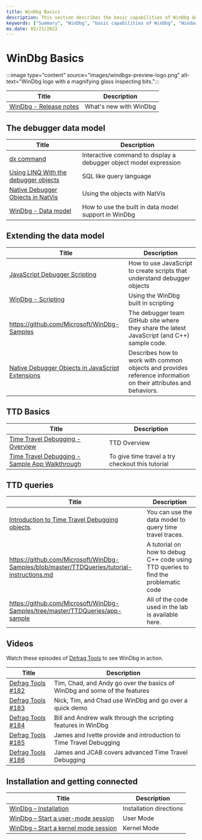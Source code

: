 ```yaml
---
title: WinDbg Basics 
description: This section describes the basic capabilities of WinDbg debugger.
keywords: ["Summary", "WinDbg", "basic capabilities of WinDbg", "Windows Debugging"]
ms.date: 03/21/2022
---
```


# WinDbg Basics

:::image type="content" source="images/windbgx-preview-logo.png" alt-text="WinDbg logo with a magnifying glass inspecting bits.":::

| Title               | Description        |
| ------------------- | -------------------|
|[WinDbg - Release notes](./../debugger/debugging-using-windbg-preview.md)|What's new with WinDbg |

## The debugger data model

| Title               | Description        |
| ------------------- | -------------------|
| [dx command](./dx--display-visualizer-variables-.md) | Interactive command to display a debugger object model expression |
| [Using LINQ With the debugger objects](./../debugger/using-linq-with-the-debugger-objects.md) | SQL like query language |
| [Native Debugger Objects in NatVis](./../debugger/native-debugger-objects-in-natvis.md)| Using the objects with NatVis |
| [WinDbg - Data model](windbg-data-model-preview.md) | How to use the built in data model support in WinDbg |

## Extending the data model

| Title               | Description        |
| ------------------- | -------------------|
| [JavaScript Debugger Scripting](./../debugger/javascript-debugger-scripting.md) | How to use JavaScript to create scripts that understand debugger objects  |
| [WinDbg - Scripting](./windbg-scripting-preview.md) |Using the WinDbg built in scripting  |
| https://github.com/Microsoft/WinDbg-Samples |The debugger team GitHub site where they share the latest JavaScript (and C++) sample code. |
|[Native Debugger Objects in JavaScript Extensions](./../debugger/native-objects-in-javascript-extensions.md) | Describes how to work with common objects and provides reference information on their attributes and behaviors.|

## TTD Basics

| Title               | Description        |
| ------------------- | -------------------|
| [Time Travel Debugging - Overview](./time-travel-debugging-overview.md) | TTD Overview |
[Time Travel Debugging - Sample App Walkthrough](./time-travel-debugging-walkthrough.md) |  To give time travel a try checkout this tutorial |

## TTD queries
| Title               | Description        |
| ------------------- | -------------------|
| [Introduction to Time Travel Debugging objects](./time-travel-debugging-object-model.md). |You can use the data model to query time travel traces.  
|  https://github.com/Microsoft/WinDbg-Samples/blob/master/TTDQueries/tutorial-instructions.md |A tutorial on how to debug C++ code using TTD queries to find the problematic code |
| https://github.com/Microsoft/WinDbg-Samples/tree/master/TTDQueries/app-sample | All of the code used in the lab is available here.

## Videos

Watch these episodes of [Defrag Tools](/shows/defrag-tools) to see WinDbg in action.  

| Title               | Description        |
|-------------------- |--------------------|
| [Defrag Tools #182](/shows/defrag-tools/182-windbg-preview-part-1) |Tim, Chad, and Andy go over the basics of WinDbg and some of the features |
| [Defrag Tools #183](/shows/defrag-tools/183-windbg-preview-part-2) | Nick, Tim, and Chad use WinDbg and go over a quick demo |
| [Defrag Tools #184](/shows/defrag-tools/184-javascript-in-windbg-preview) | Bill and Andrew walk through the scripting features in WinDbg |
| [Defrag Tools #185](/shows/defrag-tools/185-time-travel-debugging-introduction) | James and Ivette provide and introduction to Time Travel Debugging |
| [Defrag Tools #186](/shows/defrag-tools/186-time-travel-debugging-advanced) | James and JCAB covers advanced Time Travel Debugging |

## Installation and getting connected

| Title                                                                 | Description             |
|-----------------------------------------------------------------------|-------------------------|
| [WinDbg – Installation](index.md)                                     | Installation directions |
| [WinDbg – Start a user-mode session](windbg-user-mode-preview.md)     | User Mode               |
| [WinDbg – Start a kernel mode session](windbg-kernel-mode-preview.md) | Kernel Mode             |
